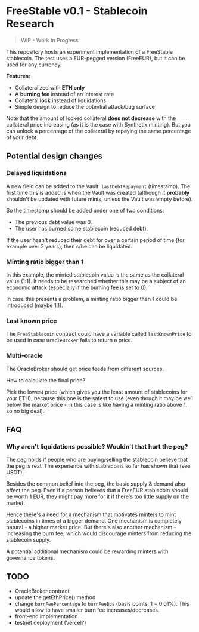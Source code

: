# FreeStable v0.1 - Stablecoin Research

> WIP - Work In Progress

This repository hosts an experiment implementation of a FreeStable stablecoin. The test uses a EUR-pegged version (FreeEUR), but it can be used for any currency.

**Features:**

- Collateralized with **ETH only**
- A **burning fee** instead of an interest rate
- Collateral **lock** instead of liquidations
- Simple design to reduce the potential attack/bug surface

Note that the amount of locked collateral **does not decrease** with the collateral price increasing (as it is the case with Synthetix minting). But you can unlock a percentage of the collateral by repaying the same percentage of your debt.

## Potential design changes

### Delayed liquidations

A new field can be added to the Vault: `lastDebtRepayment` (timestamp). The first time this is added is when the Vault was created (although it **probably** shouldn't be updated with future mints, unless the Vault was empty before). 

So the timestamp should be added under one of two conditions:

- The previous debt value was 0.
- The user has burned some stablecoin (reduced debt).

If the user hasn't reduced their debt for over a certain period of time (for example over 2 years), then s/he can be liquidated.

### Minting ratio bigger than 1

In this example, the minted stablecoin value is the same as the collateral value (1:1). It needs to be researched whether this may be a subject of an economic attack (especially if the burning fee is set to 0).

In case this presents a problem, a minting ratio bigger than 1 could be introduced (maybe 1.1).

### Last known price

The `FreeStablecoin` contract could have a variable called `lastKnownPrice` to be used in case `OracleBroker` fails to return a price.

### Multi-oracle

The OracleBroker should get price feeds from different sources. 

How to calculate the final price? 

Pick the lowest price (which gives you the least amount of stablecoins for your ETH), because this one is the safest to use (even though it may be well below the market price - in this case is like having a minting ratio above 1, so no big deal).

## FAQ

### Why aren't liquidations possible? Wouldn't that hurt the peg?

The peg holds if people who are buying/selling the stablecoin believe that the peg is real. The experience with stablecoins so far has shown that (see USDT).

Besides the common belief into the peg, the basic supply & demand also affect the peg. Even if a person believes that a FreeEUR stablecoin should be worth 1 EUR, they might pay more for it if there's too little supply on the market.

Hence there's a need for a mechanism that motivates minters to mint stablecoins in times of a bigger demand. One mechanism is completely natural - a higher market price. But there's also another mechanism - increasing the burn fee, which would discourage minters from reducing the stablecoin supply.

A potential additional mechanism could be rewarding minters with governance tokens.

## TODO

- OracleBroker contract
- update the getEthPrice() method
- change `burnFeePercentage` to `burnFeeBps` (basis points, 1 = 0.01%). This would allow to have smaller burn fee increases/decreases.
- front-end implementation
- testnet deployment (Vercel?)
